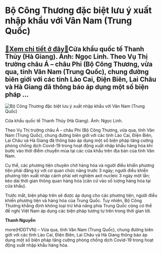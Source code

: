 Bộ Công Thương đặc biệt lưu ý xuất nhập khẩu với Vân Nam (Trung Quốc)
=====================================================================

[:gift:Xem chi tiết ở đây:gift:](https://hddtvn.com/bo-cong-thuong-dac-biet-luu-y-xuat-nhap-khau-voi-van-nam-trung-quoc/)Cửa khẩu quốc tế Thanh Thủy (Hà Giang). Ảnh: Ngọc Linh. Theo Vụ Thị trường châu Á – châu Phi (Bộ Công Thương, vừa qua, tỉnh Vân Nam (Trung Quốc), chung đường biên giới với các tỉnh Lào Cai, Điện Biên, Lai Châu và Hà Giang đã thông báo áp dụng một số biện pháp …
---------------------------------------------------------------------------------------------------------------------------------------------------------------------------------------------------------------------------------------------------------------------





![Bộ Công Thương đặc biệt lưu ý xuất nhập khẩu với Vân Nam (Trung Quốc)](https://hddtvn.com/wp-content/uploads/2021/01/0311_23-_IMG_9972_Baohaiquan.jpg "Bộ Công Thương đặc biệt lưu ý xuất nhập khẩu với Vân Nam (Trung Quốc)")


Cửa khẩu quốc tế Thanh Thủy (Hà Giang). Ảnh: Ngọc Linh.



Theo Vụ Thị trường châu Á – châu Phi (Bộ Công Thương, vừa qua, tỉnh Vân Nam (Trung Quốc), chung đường biên giới với các tỉnh Lào Cai, Điện Biên, Lai Châu và Hà Giang đã thông báo áp dụng một số biện pháp tăng cường phòng chống dịch Covid-19 trong hoạt động xuất nhập khẩu hàng hóa khi bước vào thời điểm chuyển mùa tại các cửa khẩu trên địa bàn của tỉnh Vân Nam.


Cụ thể, các phương tiện chuyên chở hàng hóa và người điều khiển phương tiện phải đăng ký với cơ quan chức năng trước 3 ngày; người điều khiển phương tiện xuất nhập cảnh phải xét nghiệm axit nucleic 3 ngày một lần; kéo dài thời gian thông quan hàng hóa (căn cứ vào số lượng hàng hóa tại cửa khẩu).


Trước mắt, biện pháp trên sẽ được áp dụng cho các phương tiện, người điều khiển phương tiện và hàng hóa của Trung Quốc. Tuy nhiên, Bộ Công Thương khẳng định không loại trừ khả năng phía Trung Quốc cũng có thể đề nghị Việt Nam áp dụng các biện pháp tương tự trên trong thời gian tới.




**Thanh Nguyễn**



more(HDDTVN) – Vừa qua, tỉnh Vân Nam (Trung Quốc), chung đường biên giới với các tỉnh Lào Cai, Điện Biên, Lai Châu và Hà Giang thông báo áp dụng một số biện pháp tăng cường phòng chống dịch Covid-19 trong hoạt động xuất nhập khẩu hàng hóa.


